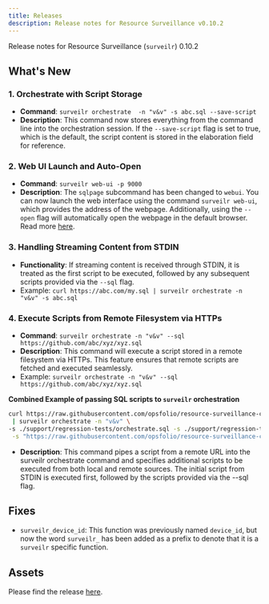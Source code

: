 ```yaml
---
title: Releases
description: Release notes for Resource Surveillance v0.10.2
---
```


Release notes for Resource Surveillance (`surveilr`) 0.10.2

## What's New
### 1. Orchestrate with Script Storage
 - **Command**: `surveilr orchestrate  -n "v&v" -s abc.sql --save-script`
 - **Description**: This command now stores everything from the command line into the orchestration session. If the `--save-script` flag is set to true, which is the default, the script content is stored in the elaboration field for reference.

### 2. Web UI Launch and Auto-Open
  - **Command**: `surveilr web-ui -p 9000`
  - **Description**: The `sqlpage` subcommand has been changed to `webui`. You can now launch the web interface using the command `surveilr web-ui`, which provides the address of the webpage. Additionally, using the `--open` flag will automatically open the webpage in the default browser. Read more [here](/surveilr/reference/cli/commands#surveilr-web-ui).

### 3. Handling Streaming Content from STDIN
  - **Functionality**: If streaming content is received through STDIN, it is treated as the first script to be executed, followed by any subsequent scripts provided via the `--sql` flag.
  - Example: `curl https://abc.com/my.sql | surveilr orchestrate -n "v&v" -s abc.sql`

### 4. Execute Scripts from Remote Filesystem via HTTPs
  - **Command**: `surveilr orchestrate -n "v&v" --sql https://github.com/abc/xyz/xyz.sql`
  - **Description**: This command will execute a script stored in a remote filesystem via HTTPs. This feature ensures that remote scripts are fetched and executed seamlessly.
  - Example: `surveilr orchestrate -n "v&v" --sql https://github.com/abc/xyz/xyz.sql`

**Combined Example of passing SQL scripts to `surveilr` orchestration**
```bash
curl https://raw.githubusercontent.com/opsfolio/resource-surveillance-commons/main/pattern/privacy/anonymize-sample/de-identification/deidentification.sql \
 | surveilr orchestrate -n "v&v" \
-s ./support/regression-tests/orchestrate.sql -s ./support/regression-tests/deidentify.sql \
 -s "https://raw.githubusercontent.com/opsfolio/resource-surveillance-commons/main/pattern/privacy/anonymize-sample/stateless-privacy-surveilr.sql"
```
  - **Description**: This command pipes a script from a remote URL into the surveilr orchestrate command and specifies additional scripts to be executed from both local and remote sources. The initial script from STDIN is executed first, followed by the scripts provided via the --sql flag.

## Fixes
- `surveilr_device_id`: This function was previously named `device_id`, but now the word `surveilr_` has been added as a prefix to denote that it is a `surveilr` specific function.

## Assets
Please find the release [here](https://github.com/opsfolio/releases.opsfolio.com/releases/tag/0.10.2).